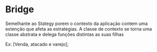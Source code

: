 # Bridge

Semelhante ao Stategy porem o contexto da aplicação contem uma extenção que afeta as estrategias.
A classe de contexto se torna uma classe abstrata e delega funções distintas as suas filhas

Ex: [Venda, atacado e varejo];